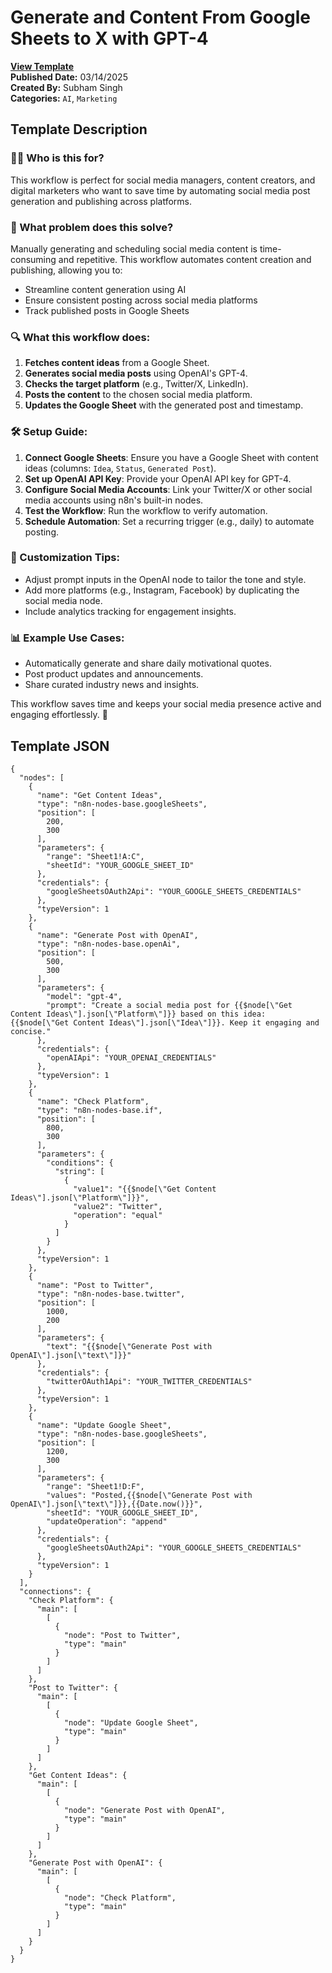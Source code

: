 # Generate and Content From Google Sheets to X with GPT-4

**[View Template](https://n8n.io/workflows/3161-generate-and-content-from-google-sheets-to-x-with-gpt-4/)**  
**Published Date:** 03/14/2025  
**Created By:** Subham Singh  
**Categories:** `AI`, `Marketing`  

## Template Description

### 🧑‍💻 Who is this for?
This workflow is perfect for social media managers, content creators, and digital marketers who want to save time by automating social media post generation and publishing across platforms.

### 📌 What problem does this solve?
Manually generating and scheduling social media content is time-consuming and repetitive. This workflow automates content creation and publishing, allowing you to:

* Streamline content generation using AI  
* Ensure consistent posting across social media platforms  
* Track published posts in Google Sheets  

### 🔍 What this workflow does:
1. **Fetches content ideas** from a Google Sheet.  
2. **Generates social media posts** using OpenAI's GPT-4.  
3. **Checks the target platform** (e.g., Twitter/X, LinkedIn).  
4. **Posts the content** to the chosen social media platform.  
5. **Updates the Google Sheet** with the generated post and timestamp.  

### 🛠️ Setup Guide:
1. **Connect Google Sheets**: Ensure you have a Google Sheet with content ideas (columns: `Idea`, `Status`, `Generated Post`).  
2. **Set up OpenAI API Key**: Provide your OpenAI API key for GPT-4.  
3. **Configure Social Media Accounts**: Link your Twitter/X or other social media accounts using n8n's built-in nodes.  
4. **Test the Workflow**: Run the workflow to verify automation.  
5. **Schedule Automation**: Set a recurring trigger (e.g., daily) to automate posting.  

### 🔧 Customization Tips:
* Adjust prompt inputs in the OpenAI node to tailor the tone and style.  
* Add more platforms (e.g., Instagram, Facebook) by duplicating the social media node.  
* Include analytics tracking for engagement insights.  

### 📊 Example Use Cases:
* Automatically generate and share daily motivational quotes.  
* Post product updates and announcements.  
* Share curated industry news and insights.  

This workflow saves time and keeps your social media presence active and engaging effortlessly. 🚀


## Template JSON

```
{
  "nodes": [
    {
      "name": "Get Content Ideas",
      "type": "n8n-nodes-base.googleSheets",
      "position": [
        200,
        300
      ],
      "parameters": {
        "range": "Sheet1!A:C",
        "sheetId": "YOUR_GOOGLE_SHEET_ID"
      },
      "credentials": {
        "googleSheetsOAuth2Api": "YOUR_GOOGLE_SHEETS_CREDENTIALS"
      },
      "typeVersion": 1
    },
    {
      "name": "Generate Post with OpenAI",
      "type": "n8n-nodes-base.openAi",
      "position": [
        500,
        300
      ],
      "parameters": {
        "model": "gpt-4",
        "prompt": "Create a social media post for {{$node[\"Get Content Ideas\"].json[\"Platform\"]}} based on this idea: {{$node[\"Get Content Ideas\"].json[\"Idea\"]}}. Keep it engaging and concise."
      },
      "credentials": {
        "openAIApi": "YOUR_OPENAI_CREDENTIALS"
      },
      "typeVersion": 1
    },
    {
      "name": "Check Platform",
      "type": "n8n-nodes-base.if",
      "position": [
        800,
        300
      ],
      "parameters": {
        "conditions": {
          "string": [
            {
              "value1": "{{$node[\"Get Content Ideas\"].json[\"Platform\"]}}",
              "value2": "Twitter",
              "operation": "equal"
            }
          ]
        }
      },
      "typeVersion": 1
    },
    {
      "name": "Post to Twitter",
      "type": "n8n-nodes-base.twitter",
      "position": [
        1000,
        200
      ],
      "parameters": {
        "text": "{{$node[\"Generate Post with OpenAI\"].json[\"text\"]}}"
      },
      "credentials": {
        "twitterOAuth1Api": "YOUR_TWITTER_CREDENTIALS"
      },
      "typeVersion": 1
    },
    {
      "name": "Update Google Sheet",
      "type": "n8n-nodes-base.googleSheets",
      "position": [
        1200,
        300
      ],
      "parameters": {
        "range": "Sheet1!D:F",
        "values": "Posted,{{$node[\"Generate Post with OpenAI\"].json[\"text\"]}},{{Date.now()}}",
        "sheetId": "YOUR_GOOGLE_SHEET_ID",
        "updateOperation": "append"
      },
      "credentials": {
        "googleSheetsOAuth2Api": "YOUR_GOOGLE_SHEETS_CREDENTIALS"
      },
      "typeVersion": 1
    }
  ],
  "connections": {
    "Check Platform": {
      "main": [
        [
          {
            "node": "Post to Twitter",
            "type": "main"
          }
        ]
      ]
    },
    "Post to Twitter": {
      "main": [
        [
          {
            "node": "Update Google Sheet",
            "type": "main"
          }
        ]
      ]
    },
    "Get Content Ideas": {
      "main": [
        [
          {
            "node": "Generate Post with OpenAI",
            "type": "main"
          }
        ]
      ]
    },
    "Generate Post with OpenAI": {
      "main": [
        [
          {
            "node": "Check Platform",
            "type": "main"
          }
        ]
      ]
    }
  }
}
```